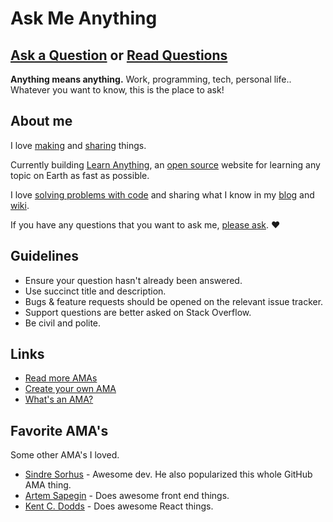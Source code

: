 # Ask Me Anything

## [Ask a Question](../../issues/new) or [Read Questions](../../issues?q=is%3Aissue+is%3Aclosed+sort%3Aupdated-desc)

**Anything means anything.** Work, programming, tech, personal life.. Whatever you want to know, this is the place to ask!

## About me

I love [making](https://nikitavoloboev.xyz/projects/) and [sharing](https://wiki.nikitavoloboev.xyz/sharing) things.

Currently building [Learn Anything](https://learn-anything.xyz), an [open source](https://github.com/learn-anything/learn-anything) website for learning any topic on Earth as fast as possible.

I love [solving problems with code](https://wiki.nikitavoloboev.xyz/sharing/my-github) and sharing what I know in my [blog](https://medium.com/@nikitavoloboev) and [wiki](https://wiki.nikitavoloboev.xyz).

If you have any questions that you want to ask me, [please ask](../../issues/new). ♥️

## Guidelines

- Ensure your question hasn't already been answered.
- Use succinct title and description.
- Bugs & feature requests should be opened on the relevant issue tracker.
- Support questions are better asked on Stack Overflow.
- Be civil and polite.

## Links

- [Read more AMAs](https://github.com/sindresorhus/amas)
- [Create your own AMA](https://github.com/sindresorhus/amas/blob/master/create-ama.md)
- [What's an AMA?](https://en.wikipedia.org/wiki/Reddit#IAmA_and_AMA)

## Favorite AMA's

Some other AMA's I loved.

- [Sindre Sorhus](https://github.com/sindresorhus/ama#readme) - Awesome dev. He also popularized this whole GitHub AMA thing.
- [Artem Sapegin](https://github.com/sapegin/ama#readme) - Does awesome front end things.
- [Kent C. Dodds](https://github.com/kentcdodds/ama#readme) - Does awesome React things.
